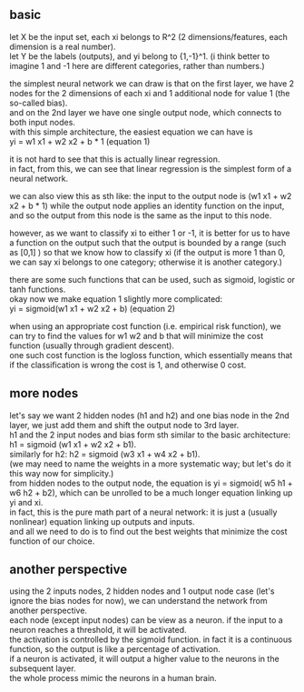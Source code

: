 basic
------------------

let X be the input set, each xi belongs to R^2 (2 dimensions/features, each dimension is a real number).  
let Y be the labels (outputs), and yi belong to {1,-1}^1.  (i think better to imagine 1 and -1 here are different categories, rather than numbers.)

the simplest neural network we can draw is that on the first layer, we have 2 nodes for the 2 dimensions of each xi and 1 additional node for value 1 (the so-called bias).  
and on the 2nd layer we have one single output node, which connects to both input nodes.    
with this simple architecture, the easiest equation we can have is  
yi = w1 x1 + w2 x2 + b * 1  (equation 1)

it is not hard to see that this is actually linear regression.  
in fact, from this, we can see that linear regression is the simplest form of a neural network.

we can also view this as sth like: the input to the output node is (w1 x1 + w2 x2 + b * 1) while the output node applies an identity function on the input,
and so the output from this node is the same as the input to this node.

however, as we want to classify xi to either 1 or -1, it is better for us to have a function on the output such that the output is bounded by a range (such as [0,1] ) 
so that we know how to classify xi (if the output is more 1 than 0, we can say xi belongs to one category; otherwise it is another category.)

there are some such functions that can be used, such as sigmoid, logistic or tanh functions.  
okay now we make equation 1 slightly more complicated:   
yi = sigmoid(w1 x1 + w2 x2 + b)  (equation 2)

when using an appropriate cost function (i.e. empirical risk function), we can try to find the values for w1 w2 and b that will minimize the cost function (usually through gradient descent).  
one such cost function is the logloss function, which essentially means that if the classification is wrong the cost is 1, and otherwise 0 cost.


more nodes
-----------------------

let's say we want 2 hidden nodes (h1 and h2) and one bias node in the 2nd layer, we just add them and shift the output node to 3rd layer.  
h1 and the 2 input nodes and bias form sth similar to the basic architecture: h1 = sigmoid (w1 x1 + w2 x2 + b1).  
similarly for h2: h2 = sigmoid (w3 x1 + w4 x2 + b1).  
(we may need to name the weights in a more systematic way; but let's do it this way now for simplicity.)  
from hidden nodes to the output node, the equation is yi = sigmoid( w5 h1 + w6 h2 + b2), which can be unrolled to be a much longer equation linking up yi and xi.  
in fact, this is the pure math part of a neural network: it is just a (usually nonlinear) equation linking up outputs and inputs.  
and all we need to do is to find out the best weights that minimize the cost function of our choice.


another perspective
------------------------- 

using the 2 inputs nodes, 2 hidden nodes and 1 output node case (let's ignore the bias nodes for now), 
we can understand the network from another perspective.  
each node (except input nodes) can be view as a neuron. 
if the input to a neuron reaches a threshold, it will be activated.  
the activation is controlled by the sigmoid function. in fact it is a continuous function, so the output is like a percentage of activation.  
if a neuron is activated, it will output a higher value to the neurons in the subsequent layer.  
the whole process mimic the neurons in a human brain.
